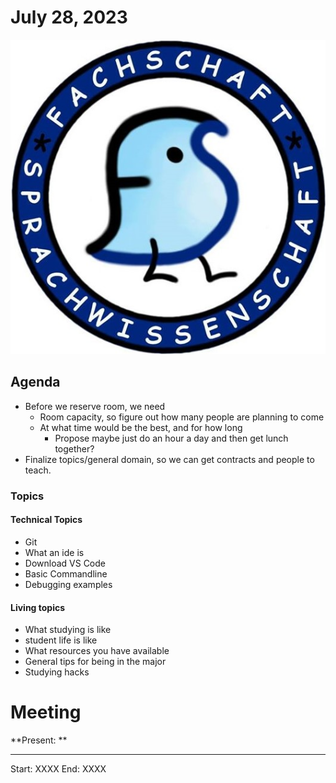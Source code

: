 # July 28, 2023

![Logo](logo.jpg)

## Agenda


- Before we reserve room, we need
  - Room capacity, so figure out how many people are planning to come
  - At what time would be the best, and for how long
    - Propose maybe just do an hour a day and then get lunch together?
- Finalize topics/general domain, so we can get contracts and people to teach.

### Topics

#### Technical Topics
- Git
- What an ide is
- Download VS Code
- Basic Commandline
- Debugging examples

#### Living topics 
- What studying is like 
- student life is like
- What resources you have available
- General tips for being in the major
- Studying hacks








# Meeting


**Present: **


---

Start: XXXX
End: XXXX


